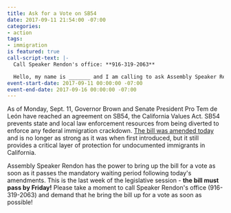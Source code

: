```yaml
---
title: Ask for a Vote on SB54
date: 2017-09-11 21:54:00 -07:00
categories:
- action
tags:
- immigration
is featured: true
call-script-text: |-
  Call Speaker Rendon's office: **916-319-2063**

  Hello, my name is _______ and I am calling to ask Assembly Speaker Rendon to put SB 54, the California Values Act, up for a vote immediately. California must lead and protect our immigrant communities against increasing attacks from Trump’s deportation machine, whether it’s the pardon of racist Sheriff Joe Arpaio or canceling DACA. Can we count with Speaker Rendon's leadership on SB 54?
event-start-date: 2017-09-11 00:00:00 -07:00
event-end-date: 2017-09-16 00:00:00 -07:00
---
```


As of Monday, Sept. 11, Governor Brown and Senate President Pro Tem de León have reached an agreement on SB54, the California Values Act. SB54 prevents state and local law enforcement resources from being diverted to enforce any federal immigration crackdown. [The bill was amended today](http://www.mercurynews.com/2017/09/11/last-minute-changes-narrow-california-sanctuary-state-immigration-bill/) and is no longer as strong as it was when first introduced, but it still provides a critical layer of protection for undocumented immigrants in California.

Assembly Speaker Rendon has the power to bring up the bill for a vote as soon as it passes the mandatory waiting period following today's amendments. This is the last week of the legislative session - **the bill must pass by Friday!** Please take a moment to call Speaker Rendon's office (916-319-2063) and demand that he bring the bill up for a vote as soon as possible! 
